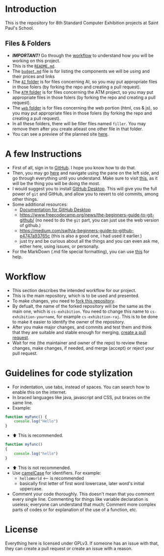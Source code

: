 # Introduction
This is the repository for 8th Standard Computer Exhibition projects at Saint Paul's School.  

## Files & Folders
- ***IMPORTANT!*** Go through the [workflow](#Workflow) to understand how you will be working on this project. 
- This is the [`README.md`](/README.md).
- The [`budget.md`](/budget.md) file is for listing the components we will be using and their prices and links
- The [`AI` folder](/AI/) is for files concerning AI, so you may put appropriate files in those folers (by forking the repo and creating a pull request).
- The [`ATM` folder](/ATM/) is for files concerning the ATM project, so you may put appropriate files in those folers (by forking the repo and creating a pull request).
- The [`web` folder](/ATM/) is for files concerning the web portion (html, css & js), so you may put appropriate files in those folers (by forking the repo and creating a pull request).
- In all these folders, there will be filler files named `filler`. You may remove them after you create atleast one other file in that folder.
- You can see a preview of the planned site [here](https://dharmik2319.github.io).
  
# A few Instructions
- First of all, sign in to [GitHub](https://github.com). I hope you know how to do that.
- Then, you may go [here](https://docs.github.com/en/get-started/quickstart/create-a-repo) and navigate using the pane on the left side, and go through everything until you understand. Make sure to visit [this](https://docs.github.com/en/get-started/quickstart/contributing-to-projects), as it will be the thing you will be doing the most.
- I would suggest you to install [GitHub Desktop](https://desktop.github.com/). This will give you the full power of `git` and GitHub, and allow you to revert to old commits, among other things.
- Some additional resources:
	- [Documentation for GitHub Desktop](https://docs.github.com/en/desktop)
	- https://www.freecodecamp.org/news/the-beginners-guide-to-git-github/ (no need to do the `git` part, you can just use the web version of github.)
	- https://medium.com/swlh/a-beginners-guide-to-github-e4747a93765c (this is also a good one, i had used it earlier.)
	- just try and be curious about all the things and you can even ask me, either here, using issues, or personally.
- For the MarkDown (.md file special formatting), you can use [this](https://docs.github.com/en/get-started/writing-on-github/getting-started-with-writing-and-formatting-on-github/basic-writing-and-formatting-syntax) for help.

# Workflow
- This section describes the intended workflow for our project.
- This is the main repository, which is to be used and presented.
- To make changes, you need to [fork this repository](https://docs.github.com/en/get-started/quickstart/fork-a-repo).
- By defualt, the name of the forked repository will be the same as the main one, which is `cs-exhibition`. You need to change this name to `cs-exhibition-yourname`, for example `cs-exhibition-raj`. This is to be done to make it easier to identify the owner of the repository.
- After you make major changes, and commits and test them and think that they are suitable and stable enough for merging, [create a pull request](https://docs.github.com/en/get-started/quickstart/contributing-to-projects#making-a-pull-request).
- Wait for me (the maintainer and owner of the repo) to review these changes, make changes, if needed, and merge (accept) or reject your pull request.

# Guidelines for code stylization
- For indentation, use tabs, instead of spaces. You can search how to enable this on the internet.
- In braced languages like java, javascript and CSS, put braces on the same line.
- Example:
```javascript
function myFunc() {
	console.log("Hello")
}
``` 
- ⬆ This is recommended.
```javascript
function myfunc()
{
	console.log("hello")
}
```
- ⬆ This is not recommended.
- Use [camelCase](https://en.wikipedia.org/wiki/Camel_case) for identifiers. For example:
	- `helloWorld` <-- is recommended
	- basically first letter of first word lowercase, later word's initial uppercase.
- Comment your code thoroughly. This doesn't mean that you comment every single line. Commenting for things like variable declaration is useless; everyone can understand that much; Comment more complex parts of codes or for explanation of the use of a function, etc.

# License
Everything here is licensed under GPLv3. If someone has an issue with that, they can create a pull request or create an issue with a reason.
